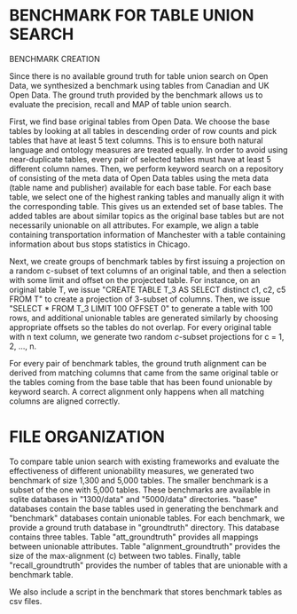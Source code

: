 # BENCHMARK FOR TABLE UNION SEARCH

BENCHMARK CREATION

Since there is no available ground truth for table union search on Open Data, we synthesized a benchmark using tables from Canadian and UK Open Data. The ground truth provided by the benchmark allows us to evaluate the precision, recall and MAP of table union search.

First, we find base original tables from Open Data. We choose the base tables by looking at all tables in descending order of row counts and pick tables that have at least 5 text columns. This is to ensure both natural language and ontology measures are treated equally. In order to avoid using near-duplicate tables, every pair of selected tables must have at least 5 different column names. Then, we perform keyword search on a repository of consisting of the meta data of Open Data tables using the meta data (table name and publisher) available for each base table. For each base table, we select one of the highest ranking tables and manually align it with the corresponding table. This gives us an extended set of base tables.  The added tables are about similar topics as the original base tables but are not necessarily unionable on all attributes. For example, we align a table containing transportation information of Manchester with a table containing information about bus stops statistics in Chicago. 

Next, we create groups of benchmark tables by first issuing a projection on a random c-subset of text columns of an original table, and then a selection with some limit and offset on the projected table. For instance, on an original table T, we issue "CREATE TABLE T_3 AS SELECT distinct c1, c2, c5 FROM T" to create a projection of 3-subset of columns.
Then, we issue "SELECT * FROM T\_3 LIMIT 100 OFFSET 0" to generate a table with 100 rows, and additional unionable tables are generated similarly by choosing appropriate offsets so the tables do not overlap. For every original table with n text column, we generate two random $c$-subset projections for c = 1, 2, ..., n. 

For every pair of benchmark tables, the ground truth alignment can be derived from matching columns that came from the same original table or the tables coming from the base table that has been found unionable by keyword search. A correct alignment only happens when all matching columns are aligned correctly.

# FILE ORGANIZATION

To compare table union search with existing frameworks and evaluate the effectiveness of different unionability measures, we generated two benchmark of size 1,300 and 5,000 tables. The smaller benchmark is a subset of the one with 5,000 tables. These benchmarks are available in sqlite databases in "1300/data" and "5000/data" directories. 
"base" databases contain the base tables used in generating the benchmark and "benchmark" databases contain unionable tables. For each benchmark, we provide a ground truth database in "groundtruth" directory. This database contains three tables. Table "att_groundtruth" provides all mappings between unionable attributes. Table "alignment_groundtruth" provides the size of the max-alignment (c) between two tables. Finally, table "recall_groundtruth" provides the number of tables that are unionable with a benchmark table. 

We also include a script in the benchmark that stores benchmark tables as csv files. 

